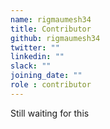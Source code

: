 ```yaml
---
name: rigmaumesh34
title: Contributor
github: rigmaumesh34
twitter: ""
linkedin: ""
slack: ""
joining_date: ""
role : contributor
---
```


Still waiting for this
